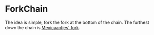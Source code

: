 # ForkChain
The idea is simple, fork the fork at the bottom of the chain. The furthest down the chain is [Mexicaantjes' fork](https://github.com/Mexicaantjes/ForkChain).
